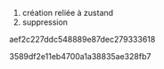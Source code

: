 1. création reliée à zustand
2. suppression

aef2c227ddc548889e87dec279333618

3589df2e11eb4700a1a38835ae328fb7
